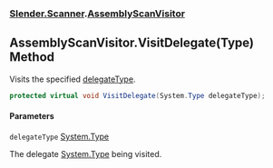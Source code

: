 ### [Slender.Scanner](Slender.Scanner.md 'Slender.Scanner').[AssemblyScanVisitor](Slender.Scanner.AssemblyScanVisitor.md 'Slender.Scanner.AssemblyScanVisitor')

## AssemblyScanVisitor.VisitDelegate(Type) Method

Visits the specified [delegateType](Slender.Scanner.AssemblyScanVisitor.VisitDelegate(System.Type).md#Slender.Scanner.AssemblyScanVisitor.VisitDelegate(System.Type).delegateType 'Slender.Scanner.AssemblyScanVisitor.VisitDelegate(System.Type).delegateType').

```csharp
protected virtual void VisitDelegate(System.Type delegateType);
```
#### Parameters

<a name='Slender.Scanner.AssemblyScanVisitor.VisitDelegate(System.Type).delegateType'></a>

`delegateType` [System.Type](https://docs.microsoft.com/en-us/dotnet/api/System.Type 'System.Type')

The delegate [System.Type](https://docs.microsoft.com/en-us/dotnet/api/System.Type 'System.Type') being visited.